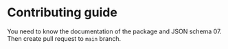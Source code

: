 # Contributing guide

You need to know the documentation of the package and JSON schema 07. Then create pull request to `main` branch.
